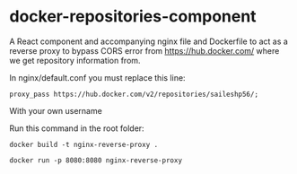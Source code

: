 # docker-repositories-component
A React component and accompanying nginx file and Dockerfile to act as a reverse proxy to bypass CORS error from https://hub.docker.com/ where we get repository information from.

In nginx/default.conf you must replace this line:
```
proxy_pass https://hub.docker.com/v2/repositories/saileshp56/;
```
With your own username



Run this command in the root folder: 
```
docker build -t nginx-reverse-proxy .

docker run -p 8080:8080 nginx-reverse-proxy
```
